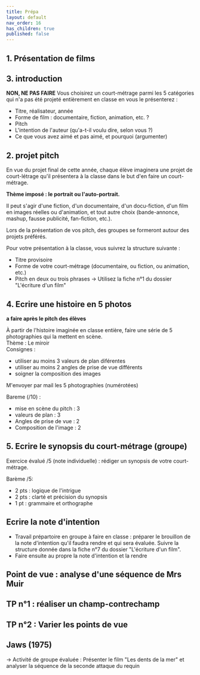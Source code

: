 ```yaml
---
title: Prépa
layout: default
nav_order: 16
has_children: true
published: false
---
```


## 1. Présentation de films


## 3. introduction
**NON, NE PAS FAIRE**
Vous choisirez un court-métrage parmi les 5 catégories qui n'a pas été projeté entièrement en classe en vous le présenterez :
- Titre, réalisateur, année
- Forme de film : documentaire, fiction, animation, etc. ?
- Pitch
- L'intention de l'auteur (qu'a-t-il voulu dire, selon vous ?)
- Ce que vous avez aimé et pas aimé, et pourquoi (argumenter)


## 2. projet pitch
En vue du projet final de cette année, chaque élève imaginera une projet de court-létrage qu'il présentera à la classe dans le but d'en faire un court-métrage.

**Thème imposé : le portrait ou l'auto-portrait.**

Il peut s'agir d'une fiction, d'un documentaire, d'un docu-fiction, d'un film en images réelles ou d'animation, et tout autre choix (bande-annonce, mashup, fausse publicité, fan-fiction, etc.).

Lors de la présentation de vos pitch, des groupes se formeront autour des projets préférés.

Pour votre présentation à la classe, vous suivrez la structure suivante :
- Titre provisoire
- Forme de votre court-métrage (documentaire, ou fiction, ou animation, etc.) 
- Pitch en deux ou trois phrases
→ Utilisez la fiche n°1 du dossier "L'écriture d'un film"

## 4. Ecrire une histoire en 5 photos
**a faire après le pitch des élèves**

À partir de l'histoire imaginée en classe entière, faire une série de 5 photographies qui la mettent en scène.  
Thème : Le miroir  
Consignes : 
- utiliser au moins 3 valeurs de plan diférentes 
- utiliser au moins 2 angles de prise de vue différents
- soigner la composition des images

M'envoyer par mail les 5 photographies (numérotées)

Bareme (/10) : 
- mise en scène du pitch : 3
- valeurs de plan : 3
- Angles de prise de vue : 2
- Composition de l'image : 2

## 5. Ecrire le synopsis du court-métrage (groupe)

Exercice évalué /5 (note individuelle) : rédiger un synopsis de votre court-métrage.

Barème /5:

- 2 pts : logique de l'intrigue
- 2 pts : clarté et précision du synopsis
- 1 pt : grammaire et orthographe

## Ecrire la note d'intention

- Travail prépartoire en groupe à faire en classe : préparer le brouillon de la note d'intention qu'il faudra rendre et qui sera évaluée. Suivre la structure donnée dans la fiche n°7 du dossier "L'écriture d'un film".
- Faire ensuite au propre la note d'intention et la rendre

## Point de vue : analyse d'une séquence de Mrs Muir

## TP n°1 : réaliser un champ-contrechamp

## TP n°2 : Varier les points de vue

## Jaws (1975)
→ Activité de groupe évaluée : Présenter le film "Les dents de la mer" et analyser la séquence de la seconde attaque du requin